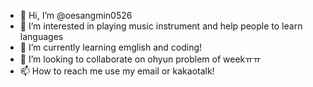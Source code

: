 - 👋 Hi, I’m @oesangmin0526
- 👀 I’m interested in playing music instrument and help people to learn languages
- 🌱 I’m currently learning emglish and coding!
- 💞️ I’m looking to collaborate on ohyun problem of weekㅠㅠ
- 📫 How to reach me use my email or kakaotalk!

<!---
oesangmin0526/oesangmin0526 is a ✨ special ✨ repository because its `README.md` (this file) appears on your GitHub profile.
You can click the Preview link to take a look at your changes.
--->
